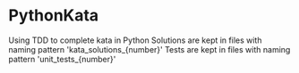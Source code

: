 # PythonKata
Using TDD to complete kata in Python
Solutions are kept in files with naming pattern 'kata_solutions_{number}'
Tests are kept in files with naming pattern 'unit_tests_{number}'
